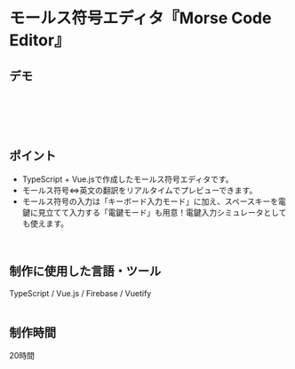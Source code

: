 # モールス符号エディタ『Morse Code Editor』

## デモ
<!-- <img src="https://user-images.githubusercontent.com/59694183/83400616-1ece8500-a43e-11ea-9c18-a6e440b6f4f9.gif" width="500"> -->
<br>
<br>

<!-- [こちら](https://draggable-memo-app-foolish-pine.netlify.app/)からお使いいただけます。 -->
<br>
<br>

## ポイント
- TypeScript + Vue.jsで作成したモールス符号エディタです。
- モールス符号⇔英文の翻訳をリアルタイムでプレビューできます。
- モールス符号の入力は「キーボード入力モード」に加え、スペースキーを電鍵に見立てて入力する「電鍵モード」も用意！電鍵入力シミュレータとしても使えます。
<br>

## 制作に使用した言語・ツール
TypeScript / Vue.js / Firebase / Vuetify
<br>
<br>

## 制作時間
20時間
<br>
<br>


